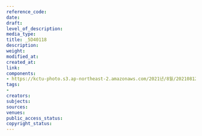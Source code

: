 ```yaml
---
reference_code: 
date: 
draft: 
level_of_description: 
media_type: 
title: _5D40118
description: 
weight: 
modified_at: 
created_at: 
link: 
components:
- https://kctu-photo.s3.ap-northeast-2.amazonaws.com/2021년/8월/20210812_코로나19+방역대책+진단+토론회/_5D40118.jpg
tags:
- 
creators: 
subjects: 
sources: 
venues: 
public_access_status: 
copyright_status: 
---
```

